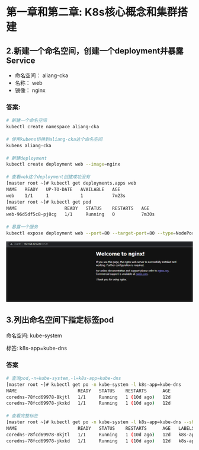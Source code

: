 # 第一章和第二章: K8s核心概念和集群搭建

## 2.新建一个命名空间，创建一个deployment并暴露Service  

- 命名空间： aliang-cka
- 名称： web
- 镜像： nginx  

### 答案:

```bash
# 新建一个命名空间
kubectl create namespace aliang-cka

# 使用kubens切换到aliang-cka这个命名空间
kubens aliang-cka

# 新建deployment
kubectl create deployment web --image=nginx

# 查看web这个deployment创建成功没有
[master root ~]# kubectl get deployments.apps web 
NAME   READY   UP-TO-DATE   AVAILABLE   AGE
web    1/1     1            1           7m23s
[master root ~]# kubectl get pod
NAME                  READY   STATUS    RESTARTS   AGE
web-96d5df5c8-pj8cg   1/1     Running   0          7m30s

# 暴露一个服务
kubectl expose deployment web --port=80 --target-port=80 --type=NodePort
```

![image-20220308223002494](image/第一二章作业/image-20220308223002494.png)

## 3.列出命名空间下指定标签pod

命名空间: kube-system

标签: k8s-app=kube-dns

### 答案

```bash
# 查询pod,-n=kube-system,-l=k8s-app=kube-dns
[master root ~]# kubectl get po -n kube-system -l k8s-app=kube-dns
NAME                       READY   STATUS    RESTARTS      AGE
coredns-78fcd69978-8kjtl   1/1     Running   1 (10d ago)   12d
coredns-78fcd69978-jkxkd   1/1     Running   1 (10d ago)   12d

# 查看完整标签
[master root ~]# kubectl get po -n kube-system -l k8s-app=kube-dns --show-labels 
NAME                       READY   STATUS    RESTARTS      AGE   LABELS
coredns-78fcd69978-8kjtl   1/1     Running   1 (10d ago)   12d   k8s-app=kube-dns,pod-template-hash=78fcd69978
coredns-78fcd69978-jkxkd   1/1     Running   1 (10d ago)   12d   k8s-app=kube-dns,pod-template-hash=78fcd69978
```

